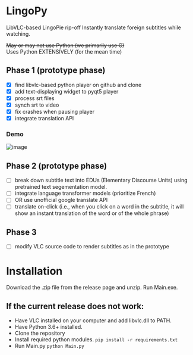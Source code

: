 # LingoPy
LibVLC-based LingoPie rip-off
Instantly translate foreign subtitles while watching.

~~May or may not use Python (we primarily use C)~~  
Uses Python EXTENSIVELY (for the mean time)

## Phase 1 (prototype phase)

- [x]  find libvlc-based python player on github and clone
- [x]  add text-displaying widget to pyqt5 player
- [x]  process srt files
- [x]  synch srt to video
- [x]  fix crashes when pausing player
- [x]  integrate translation API

### Demo

![image](https://user-images.githubusercontent.com/34742984/127005386-d5644c3a-92dd-4cf6-8024-1639be83abc9.png)


## Phase 2 (prototype phase)

- [ ]  break down subtitle text into EDUs (Elementary Discourse Units) using pretrained text segementation model.
- [ ]  integrate language transformer models (prioritize French)
- [ ]  OR use unofficial google translate API
- [ ]  translate on-click (i.e., when you click on a word in the subtitle, it will show an instant translation of the word or of the whole phrase)

## Phase 3
- [ ] modify VLC source code to render subtitles as in the prototype

# Installation
Download the .zip file from the release page and unzip. Run Main.exe.

## If the current release does not work:
- Have VLC installed on your computer and add libvlc.dll to PATH.
- Have Python 3.6+ installed.
- Clone the repository
- Install required python modules. `pip install -r requirements.txt`
- Run Main.py `python Main.py`
